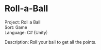 # Roll-a-Ball
Project: Roll a Ball  
Sort: Game  
Language: C# (Unity)  

Description: Roll your ball to get all the points.